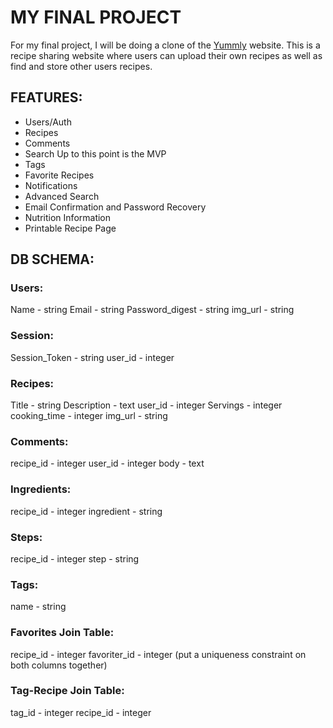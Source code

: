 # MY FINAL PROJECT

For my final project, I will be doing a clone of the [Yummly](http://www.yummly.com/) website. This is a recipe sharing website where users can upload their own recipes as well as find and store other users recipes.

## FEATURES:
* Users/Auth
* Recipes
* Comments
* Search
Up to this point is the MVP
* Tags
* Favorite Recipes
* Notifications
* Advanced Search
* Email Confirmation and Password Recovery
* Nutrition Information
* Printable Recipe Page


## DB SCHEMA:
### Users:
Name - string
Email - string
Password_digest - string
img_url - string

### Session:
Session_Token - string
user_id - integer

### Recipes:
Title - string
Description - text
user_id - integer
Servings - integer
cooking_time - integer
img_url - string

### Comments:
recipe_id - integer
user_id - integer
body - text

### Ingredients:
recipe_id - integer
ingredient - string

### Steps:
recipe_id - integer
step - string

### Tags:
name - string

### Favorites Join Table:
recipe_id - integer
favoriter_id - integer
(put a uniqueness constraint on both columns together)

### Tag-Recipe Join Table:
tag_id - integer
recipe_id - integer
